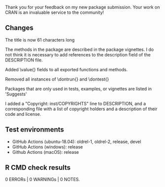Thank you for your feedback on my new package submission. Your work on CRAN is an invaluable service to the community!

## Changes

The title is now 61 characters long

The methods in the package are described in the package vignettes. I do not think it is necessary to add references to the description field of the DESCRIPTION file.

Added \value{} fields to all exported functions and methods.

Removed all instances of \dontrun{} and \dontest{}

Packages that are only used in tests, examples, or vignettes are listed in 'Suggests'

I added a "Copyright: inst/COPYRIGHTS" line to DESCRIPTION, and a corresponding file with a list of copyright holders and a description of their code and license.

## Test environments

* GitHub Actions (ubuntu-18.04): oldrel-1, oldrel-2, release, devel
* GitHub Actions (windows): release
* Github Actions (macOS): release

## R CMD check results

0 ERRORs | 0 WARNINGs | 0 NOTES.
